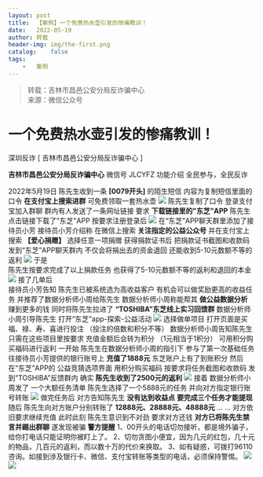 ```yaml
---
layout: post
title:  【案例】一个免费热水壶引发的惨痛教训！
date:   2022-05-19
author: 转载
header-img: img/the-first.png
catalog:    false
tags:
    -   案例
---
```


<blockquote><p>转载：吉林市昌邑公安分局反诈骗中心<br>
来源：微信公众号</p></blockquote>

#  一个免费热水壶引发的惨痛教训！

深圳反诈  [ 吉林市昌邑公安分局反诈骗中心 ]

**吉林市昌邑公安分局反诈骗中心** 
微信号 JLCYFZ
功能介绍 全民参与，全民反诈

2022年5月19日
陈先生收到一条
 **[0079开头]** 的陌生短信
内容为复制短信里面的口令
 **在支付宝上搜索进群**
可免费领取一套热水壶
![]({{site.baseurl}}/postimg/ePsz7UicWChSN0Ou2iaLVkkyefGzib1MOM32P2yeXn1ZBFmALuGEYFf4FI5LBzWq2icEl2CFzh3sanREzAvKfvpGug.jpeg)
陈先生复制了口令
登录支付宝加入群聊
群内有人发送了一条网址链接
要求 **下载链接里的"东芝”APP**
陈先生点击链接下载了"东芝"APP
按要求注册登录后
![]({{site.baseurl}}/postimg/ePsz7UicWChSN0Ou2iaLVkkyefGzib1MOM32qzd8YTIiceLbmcZO5FOL8nDmQgPLSM2icyiciaJBCOXZF3bPxnYoEnr1g.jpeg)
在“东芝”APP聊天群里添加了接待员小芳
接待员小芳介绍称
在微信上搜索 **关注指定的公益公众号**
并在支付宝上搜索 **【爱心捐赠】**
选择任意一项捐赠
获得捐款证书后
把捐款证书截图和收款码
发到“东芝”APP聊天群内
不仅会将捐出去的资金退回
还能收到5-10元数额不等的返利
![]({{site.baseurl}}/postimg/ePsz7UicWChSN0Ou2iaLVkkyefGzib1MOM3pEbp6rPBINZ3pWLE1WnNX6FGDY9ibGzRfkucjlfpeuTtqVctpPIo2GQ.jpeg)
于是  
陈先生按要求完成了以上捐款任务
也获得了5-10元数额不等的返利和退回的本金
![]({{site.baseurl}}/postimg/ePsz7UicWChSN0Ou2iaLVkkyefGzib1MOM3eptnOOw4tYHZw6BhDkSexeKKFVbXaVpgKloMSN4vsWW493y7nCnWxg.jpeg)
接了几单后  
接待员小芳告知
陈先生已被系统选为高收益客户
有机会可以做奖励更高的收益任务
并推荐了数据分析师小周给陈先生
数据分析师小周称能帮其
 **做公益数据分析**
赚到更多的钱
同时将陈先生拉进了
 **“TOSHIBA”东芝线上实习回馈群**
数据分析师小周引导陈先生
打开“东芝”app-探索-公益活动
![]({{site.baseurl}}/postimg/ePsz7UicWChSN0Ou2iaLVkkyefGzib1MOM3HGDXF5V3nibaM27wkLqzgcO2wYQgnY3Z8dWdicFd9ZL5c9hmBCOQI1eQ.jpeg)
选择做单项目
打开页面是买福、禄、寿、喜进行投注
（投注的倍数和积分不等）
数据分析师小周告知陈先生
只需在这些项目里按要求
充值金额后会转为积分
（1元相当于1积分）
 可用积分购买福码进行返利
一开始
陈先生在数据分析师小周的指引下
参与了第一次基础任务
往接待员小芳提供的银行账号上
 **充值了1888元**
东芝账户上有了到账积分
然后在“东芝”APP的
公益竞猜选项界面
用积分购买福码
按要求将任务截图和收款码
发到“TOSHIBA”反馈群内
确实
 **陈先生收到了2500元的返利**
![]({{site.baseurl}}/postimg/ePsz7UicWChSN0Ou2iaLVkkyefGzib1MOM3rCnPibJrJPen1icypFd9IKCuTNPqPUpPcNNnlPdfDckRP66D1NFg1ibkg.gif)
接着
数据分析师小周发了
一个大额任务清单
陈先生选择了一个5888元的任务
并向对方指定银行账号转账
![]({{site.baseurl}}/postimg/ePsz7UicWChSN0Ou2iaLVkkyefGzib1MOM3TeNdHKiaDJDgxpIRDSrmn77CVwRdPyxAmicZ6LDvTlRmuzrnX714PJTg.jpeg)
做完任务后
对方告知陈先生
 **没有达到收益点**
 **要完成三个任务才能提现**
随后
陈先生向对方账户分别转账了
 **12888元、28888元、48888元**
... ...
对方依旧要求继续充值
此时此刻
陈先生意识到不对劲
要求对方还钱
 **对方已将陈先生禁言并踢出群聊**
遂发现被骗
 **警方提醒**
1、00开头的电话切勿接听，都是境外骗子，给你打电话只能证明你被盯上了。
2、切勿贪图小便宜，因为几元的红包，几十元的物品，几百元的返利，而以数十万的代价来换取。
3、如有疑惑，可拨打96110咨询。如接到涉及银行卡、微信、支付宝转账等类型的电话，必须保持警惕。
![]({{site.baseurl}}/postimg/jSC6UQZBSibrly5jU72CicONjqr4pf4ibOibHefvhFk8q4dZsuBqneMq2VYnGosnXiauRDsHl9jrSjM0WnYlKKia4cGQ.jpeg)
![]({{site.baseurl}}/postimg/7f48KExj8S5r2SoPGyAOBicw10ceBIVvVyAZKyXZwOMhprgf3NnMPSWTyzkYmZdk4yWdHpCzz9cCQXib3ubBvAOA.jpeg)